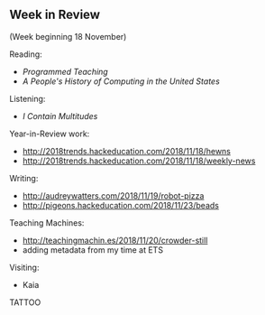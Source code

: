 ## Week in Review
(Week beginning 18 November)

Reading:
* _Programmed Teaching_
* _A People's History of Computing in the United States_

Listening:
* _I Contain Multitudes_

Year-in-Review work:
* http://2018trends.hackeducation.com/2018/11/18/hewns
* http://2018trends.hackeducation.com/2018/11/18/weekly-news

Writing:
* http://audreywatters.com/2018/11/19/robot-pizza
* http://pigeons.hackeducation.com/2018/11/23/beads

Teaching Machines:
* http://teachingmachin.es/2018/11/20/crowder-still
* adding metadata from my time at ETS

Visiting:
* Kaia

TATTOO


